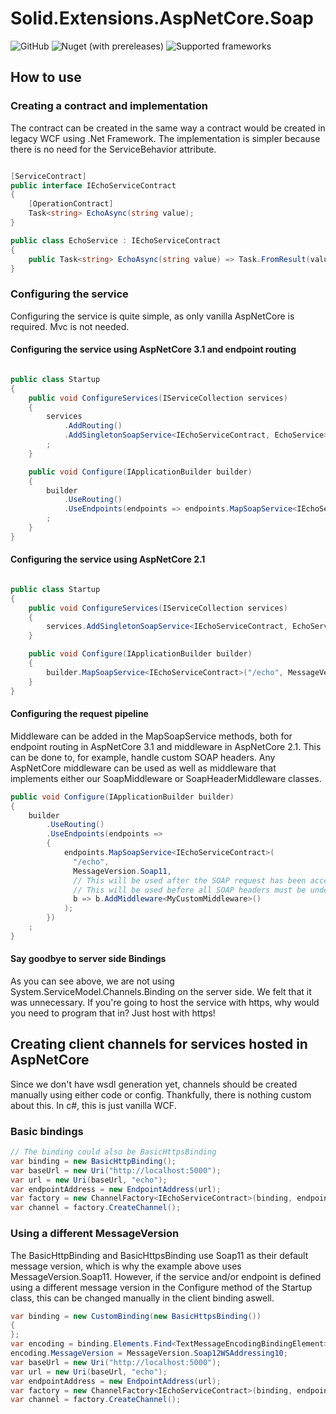 # Solid.Extensions.AspNetCore.Soap
![GitHub](https://img.shields.io/github/license/SOLIDSoftworks/Solid.Extensions.AspNetCore.Soap) 
![Nuget (with prereleases)](https://img.shields.io/nuget/vpre/Solid.Extensions.AspNetCore.Soap)
![Supported frameworks](https://img.shields.io/badge/AspNetCore-6.0%20%7C%208.0%20%7C%209.0-blue)

## How to use

### Creating a contract and implementation
The contract can be created in the same way a contract would be created in legacy WCF using .Net Framework. The implementation is simpler because there is no need for the ServiceBehavior attribute.

```csharp

[ServiceContract]
public interface IEchoServiceContract
{
    [OperationContract]
    Task<string> EchoAsync(string value);
}

public class EchoService : IEchoServiceContract
{
    public Task<string> EchoAsync(string value) => Task.FromResult(value);
}

```

### Configuring the service

Configuring the service is quite simple, as only vanilla AspNetCore is required. Mvc is not needed.

#### Configuring the service using AspNetCore 3.1 and endpoint routing

```csharp

public class Startup
{
    public void ConfigureServices(IServiceCollection services)
    {
        services
            .AddRouting()
            .AddSingletonSoapService<IEchoServiceContract, EchoService>()
        ;
    }

    public void Configure(IApplicationBuilder builder)
    {
        builder
            .UseRouting()
            .UseEndpoints(endpoints => endpoints.MapSoapService<IEchoServiceContract>("/echo", MessageVersion.Soap11))
        ;
    }
}

```

#### Configuring the service using AspNetCore 2.1

```csharp

public class Startup
{
    public void ConfigureServices(IServiceCollection services)
    {
        services.AddSingletonSoapService<IEchoServiceContract, EchoService>();
    }

    public void Configure(IApplicationBuilder builder)
    {
        builder.MapSoapService<IEchoServiceContract>("/echo", MessageVersion.Soap11);
    }
}

```

#### Configuring the request pipeline

Middleware can be added in the MapSoapService methods, both for endpoint routing in AspNetCore 3.1 and middleware in AspNetCore 2.1. This can be done to, for example, handle custom SOAP headers. Any AspNetCore middleware can be used as well as middleware that implements either our SoapMiddleware or SoapHeaderMiddleware classes.

```csharp
public void Configure(IApplicationBuilder builder)
{
    builder
        .UseRouting()
        .UseEndpoints(endpoints => 
        {
            endpoints.MapSoapService<IEchoServiceContract>(
              "/echo", 
              MessageVersion.Soap11, 
              // This will be used after the SOAP request has been accepted.
              // This will be used before all SOAP headers must be understood and before the service method has been invoked.
              b => b.AddMiddleware<MyCustomMiddleware>()
            );
        })
    ;
}
```

#### Say goodbye to server side Bindings

As you can see above, we are not using System.ServiceModel.Channels.Binding on the server side. We felt that it was unnecessary. If you're going to host the service with https, why would you need to program that in? Just host with https!

## Creating client channels for services hosted in AspNetCore

Since we don't have wsdl generation yet, channels should be created manually using either code or config. Thankfully, there is nothing custom about this. In c#, this is just vanilla WCF.

### Basic bindings

```csharp
// The binding could also be BasicHttpsBinding
var binding = new BasicHttpBinding();
var baseUrl = new Uri("http://localhost:5000");
var url = new Uri(baseUrl, "echo");
var endpointAddress = new EndpointAddress(url);
var factory = new ChannelFactory<IEchoServiceContract>(binding, endpointAddress);
var channel = factory.CreateChannel();
```

### Using a different MessageVersion

The BasicHttpBinding and BasicHttpsBinding use Soap11 as their default message version, which is why the example above uses MessageVersion.Soap11. However, if the service and/or endpoint is defined using a different message version in the Configure method of the Startup class, this can be changed manually in the client binding aswell.

```csharp
var binding = new CustomBinding(new BasicHttpsBinding())
{
};
var encoding = binding.Elements.Find<TextMessageEncodingBindingElement>();
encoding.MessageVersion = MessageVersion.Soap12WSAddressing10;
var baseUrl = new Uri("http://localhost:5000");
var url = new Uri(baseUrl, "echo");
var endpointAddress = new EndpointAddress(url);
var factory = new ChannelFactory<IEchoServiceContract>(binding, endpointAddress);
var channel = factory.CreateChannel();
```